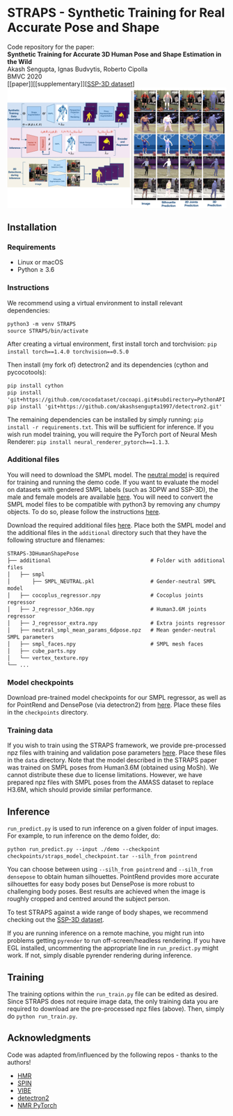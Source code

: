 # STRAPS - Synthetic Training for Real Accurate Pose and Shape

Code repository for the paper:  
**Synthetic Training for Accurate 3D Human Pose and Shape Estimation in the Wild**  
Akash Sengupta, Ignas Budvytis, Roberto Cipolla  
BMVC 2020  
[[paper]][[supplementary]][[SSP-3D dataset](https://github.com/akashsengupta1997/SSP-3D)]  
![teaser](teaser.png)

## Installation

### Requirements
- Linux or macOS
- Python ≥ 3.6

### Instructions
We recommend using a virtual environment to install relevant dependencies:
```
python3 -m venv STRAPS
source STRAPS/bin/activate
```
After creating a virtual environment, first install torch and torchvision: `pip install torch==1.4.0 torchvision==0.5.0`

Then install (my fork of) detectron2 and its dependencies (cython and pycocotools):
```
pip install cython
pip install 'git+https://github.com/cocodataset/cocoapi.git#subdirectory=PythonAPI'
pip install 'git+https://github.com/akashsengupta1997/detectron2.git'
```

The remaining dependencies can be installed by simply running: `pip install -r requirements.txt`. This will be sufficient for inference. If you wish run model training, you will require the PyTorch port of Neural Mesh Renderer: `pip install neural_renderer_pytorch==1.1.3`.

### Additional files
You will need to download the SMPL model. The [neutral model](http://smplify.is.tue.mpg.de) is required for training and running the demo code. If you want to evaluate the model on datasets with gendered SMPL labels (such as 3DPW and SSP-3D), the male and female models are available [here](http://smpl.is.tue.mpg.de). You will need to convert the SMPL model files to be compatible with python3 by removing any chumpy objects. To do so, please follow the instructions [here](https://github.com/vchoutas/smplx/tree/master/tools).

Download the required additional files [here](https://drive.google.com/drive/folders/1phJix1Fp-AbJgoLImb19eXCWEK7ZnAp_?usp=sharing). Place both the SMPL model and the additional files in the `additional` directory such that they have the following structure and filenames:

    STRAPS-3DHumanShapePose
    ├── additional                                # Folder with additional files
    │   ├── smpl
    │       ├── SMPL_NEUTRAL.pkl                  # Gender-neutral SMPL model 
    │   ├── cocoplus_regressor.npy                # Cocoplus joints regressor
    │   ├── J_regressor_h36m.npy                  # Human3.6M joints regressor
    │   ├── J_regressor_extra.npy                 # Extra joints regressor
    │   ├── neutral_smpl_mean_params_6dpose.npz   # Mean gender-neutral SMPL parameters
    │   ├── smpl_faces.npy                        # SMPL mesh faces
    │   ├── cube_parts.npy
    │   └── vertex_texture.npy                    
    └── ...

### Model checkpoints
Download pre-trained model checkpoints for our SMPL regressor, as well as for PointRend and DensePose (via detectron2) from [here](https://drive.google.com/drive/folders/1QX5NBR6GgmfP206bMHN9ZgK8_1QEKSdg?usp=sharing). Place these files in the `checkpoints` directory.

### Training data
If you wish to train using the STRAPS framework, we provide pre-processed npz files with training and validation pose parameters [here](https://drive.google.com/drive/folders/1CLOqQBrTos7vhohjFcU2OFkNYmyvQf6t?usp=sharing). Place these files in the `data` directory. Note that the model described in the STRAPS paper was trained on SMPL poses from Human3.6M (obtained using MoSh). We cannot distribute these due to license limitations. However, we have prepared npz files with SMPL poses from the AMASS dataset to replace H3.6M, which should provide similar performance.

## Inference
`run_predict.py` is used to run inference on a given folder of input images. For example, to run inference on the demo folder, do:
```
python run_predict.py --input ./demo --checkpoint checkpoints/straps_model_checkpoint.tar --silh_from pointrend
```
You can choose between using `--silh_from pointrend` and `--silh_from densepose`  to obtain human silhouettes. PointRend provides more accurate silhouettes for easy body poses but DensePose is more robust to challenging body poses. Best results are achieved when the image is roughly cropped and centred around the subject person.

To test STRAPS against a wide range of body shapes, we recommend checking out the [SSP-3D dataset](https://github.com/akashsengupta1997/SSP-3D).

If you are running inference on a remote machine, you might run into problems getting `pyrender` to run off-screen/headless rendering. If you have EGL installed, uncommenting the appropriate line in `run_predict.py` might work. If not, simply disable pyrender rendering during inference.

## Training
The training options within the `run_train.py` file can be edited as desired. Since STRAPS does not require image data, the only training data you are required to download are the pre-processed npz files (above). Then, simply do `python run_train.py`.

## Acknowledgments
Code was adapted from/influenced by the following repos - thanks to the authors!

- [HMR](https://github.com/akanazawa/hmr)
- [SPIN](https://github.com/nkolot/SPIN)
- [VIBE](https://github.com/mkocabas/VIBE)
- [detectron2](https://github.com/facebookresearch/detectron2)
- [NMR PyTorch](https://github.com/daniilidis-group/neural_renderer)

